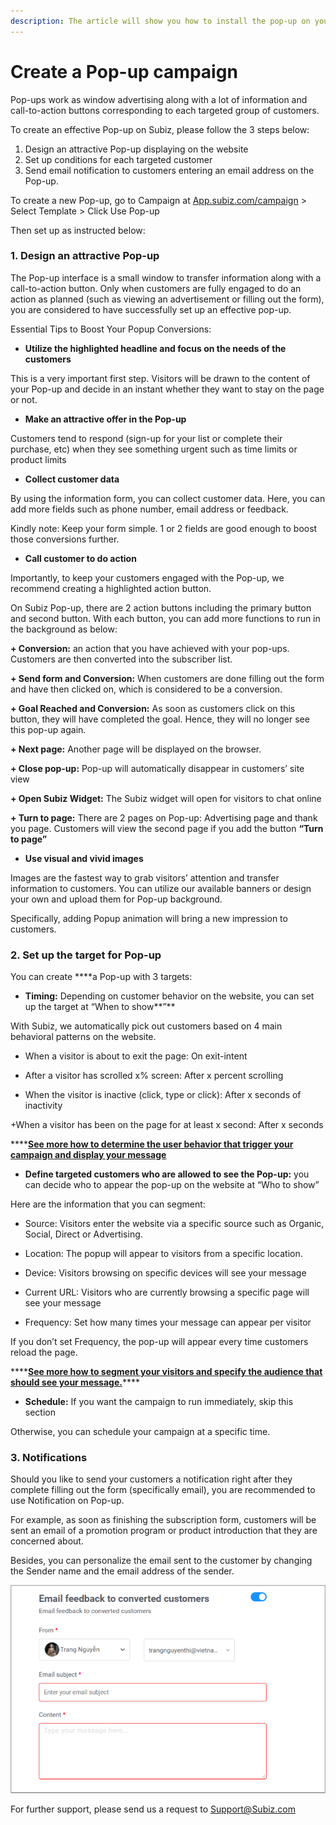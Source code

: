 ```yaml
---
description: The article will show you how to install the pop-up on your website.
---
```


# Create a Pop-up campaign

Pop-ups work as window advertising along with a lot of information and call-to-action buttons corresponding to each targeted group of customers.

To create an effective Pop-up on Subiz, please follow the 3 steps below:

1. Design an attractive Pop-up displaying on the website
2. Set up conditions for each targeted customer
3. Send email notification to customers entering an email address on the Pop-up.

To create a new Pop-up, go to Campaign at [App.subiz.com/campaign](https://app.subiz.com/campaigns) &gt; Select Template &gt; Click Use Pop-up 

Then set up as instructed below:

### **1. Design an attractive Pop-up**

The Pop-up interface is a small window to transfer information along with a call-to-action button. Only when customers are fully engaged to do an action as planned \(such as viewing an advertisement or filling out the form\), you are considered to have successfully set up an effective pop-up.

Essential Tips to Boost Your Popup Conversions:

* **Utilize the highlighted headline and focus on the needs of the customers**

This is a very important first step. Visitors will be drawn to the content of your Pop-up and decide in an instant whether they want to stay on the page or not.

*  **Make an attractive offer in the Pop-up**

Customers tend to respond \(sign-up for your list or complete their purchase, etc\) when they see something urgent such as time limits or product limits

* **Collect customer data**

By using the information form, you can collect customer data. Here, you can add more fields such as phone number, email address or feedback.

Kindly note: Keep your form simple. 1 or 2 fields are good enough to boost those conversions further.

* **Call customer to do action** 

Importantly, to keep your customers engaged with the Pop-up, we recommend creating a highlighted action button.

On Subiz Pop-up, there are 2 action buttons including the primary button and second button. With each button, you can add more functions to run in the background as below:

**+ Conversion:** an action that you have achieved with your pop-ups. Customers are then converted into the subscriber list.

**+ Send form and Conversion:** When customers are done filling out the form and have then clicked on, which is considered to be a conversion.

**+ Goal Reached and Conversion:** As soon as customers click on this button, they will have completed the goal. Hence, they will no longer see this pop-up again. 

**+ Next page:** Another page will be displayed on the browser.

**+ Close pop-up:** Pop-up will automatically disappear in customers’ site view

**+ Open Subiz Widget:** The Subiz widget will open for visitors to chat online

**+ Turn to page:** There are 2 pages on Pop-up: Advertising page and thank you page. Customers will view the second page if you add the button **“Turn to page”**  

* **Use visual and vivid images**

Images are the fastest way to grab visitors’ attention and transfer information to customers. You can utilize our available banners or design your own and upload them for Pop-up background.

Specifically, adding Popup animation will bring a new impression to customers.

### **2. Set up the target for Pop-up**

You can create ****a Pop-up with 3 targets:

* **Timing:** Depending on customer behavior on the website, you can set up the target at “When to show**”**

With Subiz, we automatically pick out customers based on 4 main behavioral patterns on the website.

+ When a visitor is about to exit the page: On exit-intent

+ After a visitor has scrolled x% screen: After x percent scrolling

+ When the visitor is inactive \(click, type or click\): After x seconds of inactivity

+When a visitor has been on the page for at least x second: After x seconds

\*\*\*\*[**See more how to determine the user behavior that trigger your campaign and display your message**](https://help.subiz.com/su-dung-subiz-nang-cao/pop-up-chuyen-doi-khach-hang/huong-dan-su-dung-dieu-kien-thoi-diem-chay-pop-up)

* **Define targeted customers who are allowed to see the Pop-up:** you can decide who to appear the pop-up on the website at “Who to show”

Here are the information that you can segment:

+ Source: Visitors enter the website via a specific source such as Organic, Social, Direct or Advertising.

+ Location: The popup will appear to visitors from a specific location. 

+ Device: Visitors browsing on specific devices will see your message

+ Current URL: Visitors who are currently browsing a specific page will see your message

+ Frequency: Set how many times your message can appear per visitor  


If you don’t set Frequency, the pop-up will appear every time customers reload the page.

\*\*\*\*[**See more how to segment your visitors and specify the audience that should see your message.**](https://help.subiz.com/su-dung-subiz-nang-cao/pop-up-chuyen-doi-khach-hang/huong-dan-su-dung-dieu-kien-doi-tuong-khach-hang-chay-pop-up)\*\*\*\*

* **Schedule:** If you want the campaign to run immediately, skip this section

Otherwise, you can schedule your campaign at a specific time.

### **3. Notifications**

Should you like to send your customers a notification right after they complete filling out the form \(specifically email\), you are recommended to use Notification on Pop-up.

For example, as soon as finishing the subscription form, customers will be sent an email of a promotion program or product introduction that they are concerned about.

Besides, you can personalize the email sent to the customer by changing the Sender name and the email address of the sender.

![Notification from Pop-up](../.gitbook/assets/a2.png)

  
For further support, please send us a request to Support@Subiz.com  


  


  
  
  




  
  


  


